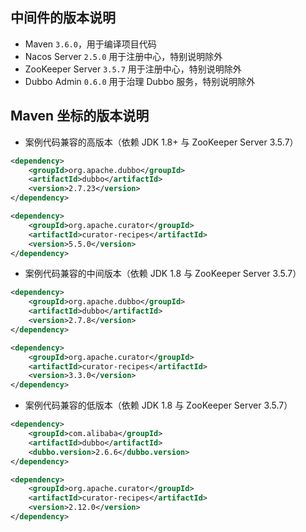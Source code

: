## 中间件的版本说明

- Maven `3.6.0`，用于编译项目代码
- Nacos Server `2.5.0` 用于注册中心，特别说明除外
- ZooKeeper Server `3.5.7` 用于注册中心，特别说明除外
- Dubbo Admin `0.6.0`  用于治理 Dubbo 服务，特别说明除外

## Maven 坐标的版本说明

- 案例代码兼容的高版本（依赖 JDK 1.8+ 与 ZooKeeper Server 3.5.7）

``` xml
<dependency>
    <groupId>org.apache.dubbo</groupId>
    <artifactId>dubbo</artifactId>
    <version>2.7.23</version>
</dependency>

<dependency>
    <groupId>org.apache.curator</groupId>
    <artifactId>curator-recipes</artifactId>
    <version>5.5.0</version>
</dependency>
```

- 案例代码兼容的中间版本（依赖 JDK 1.8 与 ZooKeeper Server 3.5.7）

``` xml
<dependency>
    <groupId>org.apache.dubbo</groupId>
    <artifactId>dubbo</artifactId>
    <version>2.7.8</version>
</dependency>

<dependency>
    <groupId>org.apache.curator</groupId>
    <artifactId>curator-recipes</artifactId>
    <version>3.3.0</version>
</dependency>
```

- 案例代码兼容的低版本（依赖 JDK 1.8 与 ZooKeeper Server 3.5.7）

``` xml
<dependency>
    <groupId>com.alibaba</groupId>
    <artifactId>dubbo</artifactId>
    <dubbo.version>2.6.6</dubbo.version>
</dependency>

<dependency>
    <groupId>org.apache.curator</groupId>
    <artifactId>curator-recipes</artifactId>
    <version>2.12.0</version>
</dependency>
```
